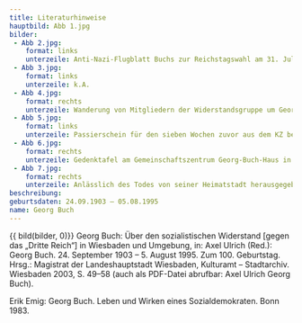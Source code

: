 ```yaml
---
title: Literaturhinweise
hauptbild: Abb 1.jpg
bilder:
 - Abb 2.jpg:
    format: links
    unterzeile: Anti-Nazi-Flugblatt Buchs zur Reichstagswahl am 31. Juli 1932
 - Abb 3.jpg:
    format: links
    unterzeile: k.A.
 - Abb 4.jpg:
    format: rechts
    unterzeile: Wanderung von Mitgliedern der Widerstandsgruppe um Georg Buch (stehend, ganz l.) zum Ausflugslokal Hubertushütte am 1. Mai 1940
 - Abb 5.jpg:
    format: links
    unterzeile: Passierschein für den sieben Wochen zuvor aus dem KZ befreiten NS-Gegner
 - Abb 6.jpg:
    format: rechts
    unterzeile: Gedenktafel am Gemeinschaftszentrum Georg-Buch-Haus in der Wellritzstraße
 - Abb 7.jpg:
    format: rechts
    unterzeile: Anlässlich des Todes von seiner Heimatstadt herausgegebene Broschüre mit Coverporträt von Klaus Böttger, Nachruf von Oberbürgermeister Achim Exner und einem biographischen Essay von Axel Ulrich
beschreibung:
geburtsdaten: 24.09.1903 – 05.08.1995
name: Georg Buch
---
```


{{ bild(bilder, 0)}}
Georg Buch: Über den sozialistischen Widerstand \[gegen das „Dritte
Reich“\] in Wiesbaden und Umgebung, in: Axel Ulrich (Red.): Georg Buch.
24. September 1903 – 5. August 1995. Zum 100. Geburtstag. Hrsg.:
Magistrat der Landeshauptstadt Wiesbaden, Kulturamt – Stadtarchiv.
Wiesbaden 2003, S. 49–58 (auch als PDF-Datei abrufbar: Axel Ulrich Georg
Buch).

Erik Emig: Georg Buch. Leben und Wirken eines Sozialdemokraten. Bonn
1983.
